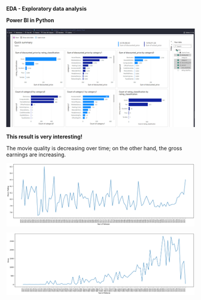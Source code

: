 **EDA - Exploratory data analysis**

**Power BI in Python**

![1693875240899](image/readme/1693875240899.png)

**This result is very interesting!**

The movie quality is decreasing over time; on the other hand, the gross earnings are increasing.

![1693880530004](image/readme/1693880530004.png)

![1693880547846](image/readme/1693880547846.png)
